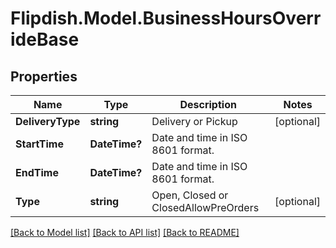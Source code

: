 # Flipdish.Model.BusinessHoursOverrideBase
## Properties

Name | Type | Description | Notes
------------ | ------------- | ------------- | -------------
**DeliveryType** | **string** | Delivery or Pickup | [optional] 
**StartTime** | **DateTime?** | Date and time in ISO 8601 format. | 
**EndTime** | **DateTime?** | Date and time in ISO 8601 format. | 
**Type** | **string** | Open, Closed or ClosedAllowPreOrders | [optional] 

[[Back to Model list]](../README.md#documentation-for-models) [[Back to API list]](../README.md#documentation-for-api-endpoints) [[Back to README]](../README.md)

